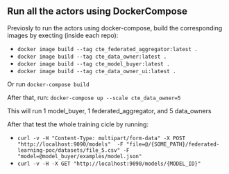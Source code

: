 ## Run all the actors using DockerCompose

Previosly to run the actors using docker-compose, build the corresponding images by execting (inside each repo):

- `docker image build --tag cte_federated_aggregator:latest .`
- `docker image build --tag cte_data_owner:latest .`
- `docker image build --tag cte_model_buyer:latest .`
- `docker image build --tag cte_data_owner_ui:latest .`

Or run
`docker-compose build`

After that, run:
`docker-compose up --scale cte_data_owner=5`

This will run 1 model_buyer, 1 federated_aggregator, and 5 data_owners

After that test the whole training cicle by running:

- `curl -v -H "Content-Type: multipart/form-data" -X POST "http://localhost:9090/models"  -F "file=@/{SOME_PATH}/federated-learning-poc/datasets/file_5.csv" -F "model=@model_buyer/examples/model.json"`
- `curl -v -H -X GET "http://localhost:9090/models/{MODEL_ID}"`
